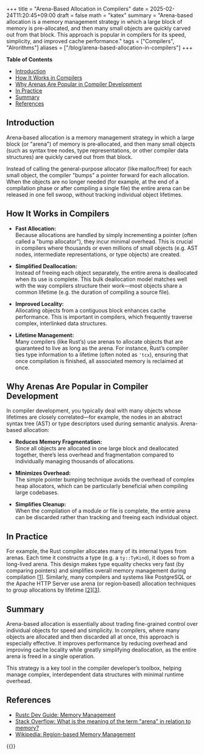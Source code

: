 +++
title = "Arena-Based Allocation in Compilers"
date = 2025-02-24T11:20:45+09:00
draft = false
math = "katex"
summary = "Arena-based allocation is a memory management strategy in which a large block of memory is pre-allocated, and then many small objects are quickly carved out from that block. This approach is popular in compilers for its speed, simplicity, and improved cache performance."
tags = ["Compilers", "Alrorithms"]
aliases = ["/blog/arena-based-allocation-in-compilers"]
+++

**Table of Contents**

- [Introduction](#introduction)
- [How It Works in Compilers](#how-it-works-in-compilers)
- [Why Arenas Are Popular in Compiler Development](#why-arenas-are-popular-in-compiler-development)
- [In Practice](#in-practice)
- [Summary](#summary)
- [References](#references)


## Introduction

Arena‐based allocation is a memory management strategy in which a large block (or "arena") of memory is pre‐allocated, and then many small objects (such as syntax tree nodes, type representations, or other compiler data structures) are quickly carved out from that block.

Instead of calling the general-purpose allocator (like malloc/free) for each small object, the compiler "bumps" a pointer forward for each allocation. When the objects are no longer needed (for example, at the end of a compilation phase or after compiling a single file) the entire arena can be released in one fell swoop, without tracking individual object lifetimes.

## How It Works in Compilers

- **Fast Allocation:**  
  Because allocations are handled by simply incrementing a pointer (often called a "bump allocator"), they incur minimal overhead. This is crucial in compilers where thousands or even millions of small objects (e.g. AST nodes, intermediate representations, or type objects) are created.

- **Simplified Deallocation:**  
  Instead of freeing each object separately, the entire arena is deallocated when its use is complete. This bulk deallocation model matches well with the way compilers structure their work—most objects share a common lifetime (e.g. the duration of compiling a source file).

- **Improved Locality:**  
  Allocating objects from a contiguous block enhances cache performance. This is important in compilers, which frequently traverse complex, interlinked data structures.

- **Lifetime Management:**  
  Many compilers (like Rust’s) use arenas to allocate objects that are guaranteed to live as long as the arena. For instance, Rust’s compiler ties type information to a lifetime (often noted as `'tcx`), ensuring that once compilation is finished, all associated memory is reclaimed at once.

## Why Arenas Are Popular in Compiler Development

In compiler development, you typically deal with many objects whose lifetimes are closely correlated—for example, the nodes in an abstract syntax tree (AST) or type descriptors used during semantic analysis. Arena-based allocation:

- **Reduces Memory Fragmentation:**  
  Since all objects are allocated in one large block and deallocated together, there’s less overhead and fragmentation compared to individually managing thousands of allocations.

- **Minimizes Overhead:**  
  The simple pointer bumping technique avoids the overhead of complex heap allocators, which can be particularly beneficial when compiling large codebases.

- **Simplifies Cleanup:**  
  When the compilation of a module or file is complete, the entire arena can be discarded rather than tracking and freeing each individual object.

## In Practice

For example, the Rust compiler allocates many of its internal types from arenas. Each time it constructs a type (e.g. a `ty::TyKind`), it does so from a long-lived arena. This design makes type equality checks very fast (by comparing pointers) and simplifies overall memory management during compilation [[1]]. Similarly, many compilers and systems like PostgreSQL or the Apache HTTP Server use arena (or region‐based) allocation techniques to group allocations by lifetime [[2]][[3]].

## Summary

Arena-based allocation is essentially about trading fine-grained control over individual objects for speed and simplicity. In compilers, where many objects are allocated and then discarded all at once, this approach is especially effective. It improves performance by reducing overhead and improving cache locality while greatly simplifying deallocation, as the entire arena is freed in a single operation.

This strategy is a key tool in the compiler developer’s toolbox, helping manage complex, interdependent data structures with minimal runtime overhead.

## References

- [Rustc Dev Guide: Memory Management](https://rustc-dev-guide.rust-lang.org/memory.html)
- [Stack Overflow: What is the meaning of the term "arena" in relation to memory?](https://stackoverflow.com/questions/12825148/what-is-the-meaning-of-the-term-arena-in-relation-to-memory)
- [Wikipedia: Region-based Memory Management](https://en.wikipedia.org/wiki/Region-based_memory_management)

[1]: https://rustc-dev-guide.rust-lang.org/memory.html
[2]: https://stackoverflow.com/questions/12825148/what-is-the-meaning-of-the-term-arena-in-relation-to-memory
[3]: https://en.wikipedia.org/wiki/Region-based_memory_management

{{<post-socials page_content_type="blog" telegram_post_id="24">}}

